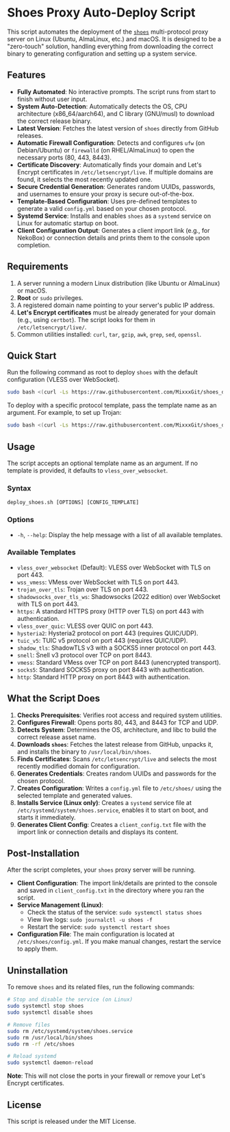 # Shoes Proxy Auto-Deploy Script

This script automates the deployment of the [`shoes`](https://github.com/cfal/shoes) multi-protocol proxy server on Linux (Ubuntu, AlmaLinux, etc.) and macOS. It is designed to be a "zero-touch" solution, handling everything from downloading the correct binary to generating configuration and setting up a system service.

## Features

-   **Fully Automated**: No interactive prompts. The script runs from start to finish without user input.
-   **System Auto-Detection**: Automatically detects the OS, CPU architecture (x86\_64/aarch64), and C library (GNU/musl) to download the correct release binary.
-   **Latest Version**: Fetches the latest version of `shoes` directly from GitHub releases.
-   **Automatic Firewall Configuration**: Detects and configures `ufw` (on Debian/Ubuntu) or `firewalld` (on RHEL/AlmaLinux) to open the necessary ports (80, 443, 8443).
-   **Certificate Discovery**: Automatically finds your domain and Let's Encrypt certificates in `/etc/letsencrypt/live`. If multiple domains are found, it selects the most recently updated one.
-   **Secure Credential Generation**: Generates random UUIDs, passwords, and usernames to ensure your proxy is secure out-of-the-box.
-   **Template-Based Configuration**: Uses pre-defined templates to generate a valid `config.yml` based on your chosen protocol.
-   **Systemd Service**: Installs and enables `shoes` as a `systemd` service on Linux for automatic startup on boot.
-   **Client Configuration Output**: Generates a client import link (e.g., for NekoBox) or connection details and prints them to the console upon completion.

## Requirements

1.  A server running a modern Linux distribution (like Ubuntu or AlmaLinux) or macOS.
2.  **Root** or `sudo` privileges.
3.  A registered domain name pointing to your server's public IP address.
4.  **Let's Encrypt certificates** must be already generated for your domain (e.g., using `certbot`). The script looks for them in `/etc/letsencrypt/live/`.
5.  Common utilities installed: `curl`, `tar`, `gzip`, `awk`, `grep`, `sed`, `openssl`.

## Quick Start

Run the following command as root to deploy `shoes` with the default configuration (VLESS over WebSocket).

```bash
sudo bash <(curl -Ls https://raw.githubusercontent.com/MixxxGit/shoes_deploy/refs/heads/main/deploy_shoes.sh)
```

To deploy with a specific protocol template, pass the template name as an argument. For example, to set up Trojan:

```bash
sudo bash <(curl -Ls https://raw.githubusercontent.com/MixxxGit/shoes_deploy/refs/heads/main/deploy_shoes.sh) trojan_over_tls
```

## Usage

The script accepts an optional template name as an argument. If no template is provided, it defaults to `vless_over_websocket`.

### Syntax

```
deploy_shoes.sh [OPTIONS] [CONFIG_TEMPLATE]
```

### Options

-   `-h`, `--help`: Display the help message with a list of all available templates.

### Available Templates

-   `vless_over_websocket` (Default): VLESS over WebSocket with TLS on port 443.
-   `wss_vmess`: VMess over WebSocket with TLS on port 443.
-   `trojan_over_tls`: Trojan over TLS on port 443.
-   `shadowsocks_over_tls_ws`: Shadowsocks (2022 edition) over WebSocket with TLS on port 443.
-   `https`: A standard HTTPS proxy (HTTP over TLS) on port 443 with authentication.
-   `vless_over_quic`: VLESS over QUIC on port 443.
-   `hysteria2`: Hysteria2 protocol on port 443 (requires QUIC/UDP).
-   `tuic_v5`: TUIC v5 protocol on port 443 (requires QUIC/UDP).
-   `shadow_tls`: ShadowTLS v3 with a SOCKS5 inner protocol on port 443.
-   `snell`: Snell v3 protocol over TCP on port 8443.
-   `vmess`: Standard VMess over TCP on port 8443 (unencrypted transport).
-   `socks5`: Standard SOCKS5 proxy on port 8443 with authentication.
-   `http`: Standard HTTP proxy on port 8443 with authentication.

## What the Script Does

1.  **Checks Prerequisites**: Verifies root access and required system utilities.
2.  **Configures Firewall**: Opens ports 80, 443, and 8443 for TCP and UDP.
3.  **Detects System**: Determines the OS, architecture, and libc to build the correct release asset name.
4.  **Downloads `shoes`**: Fetches the latest release from GitHub, unpacks it, and installs the binary to `/usr/local/bin/shoes`.
5.  **Finds Certificates**: Scans `/etc/letsencrypt/live` and selects the most recently modified domain for configuration.
6.  **Generates Credentials**: Creates random UUIDs and passwords for the chosen protocol.
7.  **Creates Configuration**: Writes a `config.yml` file to `/etc/shoes/` using the selected template and generated values.
8.  **Installs Service (Linux only)**: Creates a `systemd` service file at `/etc/systemd/system/shoes.service`, enables it to start on boot, and starts it immediately.
9.  **Generates Client Config**: Creates a `client_config.txt` file with the import link or connection details and displays its content.

## Post-Installation

After the script completes, your `shoes` proxy server will be running.

-   **Client Configuration**: The import link/details are printed to the console and saved in `client_config.txt` in the directory where you ran the script.
-   **Service Management (Linux)**:
    -   Check the status of the service: `sudo systemctl status shoes`
    -   View live logs: `sudo journalctl -u shoes -f`
    -   Restart the service: `sudo systemctl restart shoes`
-   **Configuration File**: The main configuration is located at `/etc/shoes/config.yml`. If you make manual changes, restart the service to apply them.

## Uninstallation

To remove `shoes` and its related files, run the following commands:

```bash
# Stop and disable the service (on Linux)
sudo systemctl stop shoes
sudo systemctl disable shoes

# Remove files
sudo rm /etc/systemd/system/shoes.service
sudo rm /usr/local/bin/shoes
sudo rm -rf /etc/shoes

# Reload systemd
sudo systemctl daemon-reload
```

**Note**: This will not close the ports in your firewall or remove your Let's Encrypt certificates.

## License

This script is released under the MIT License.

